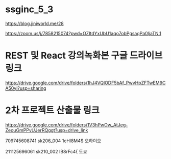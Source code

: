 # ssginc_5_3



https://blog.jiniworld.me/28

https://zoom.us/j/7858215074?pwd=OZltdYxUbU1aqo7obPgsaqPa0ljaTN.1


# REST 및 React 강의녹화본 구글 드라이브 링크
https://drive.google.com/drive/folders/1hJ4VQlODF5bAf_PwvHpZFTwEM9CA50yi?usp=sharing


# 2차 프로젝트 산출물 링크
https://drive.google.com/drive/folders/1V3hPwOw_AtJeg-ZeouGmPPvUJerRQggt?usp=drive_link




709745608741		sk206_004	1cHl8M4$	오하이오

211125696061		sk210_002	lB8rFc4{	도쿄

